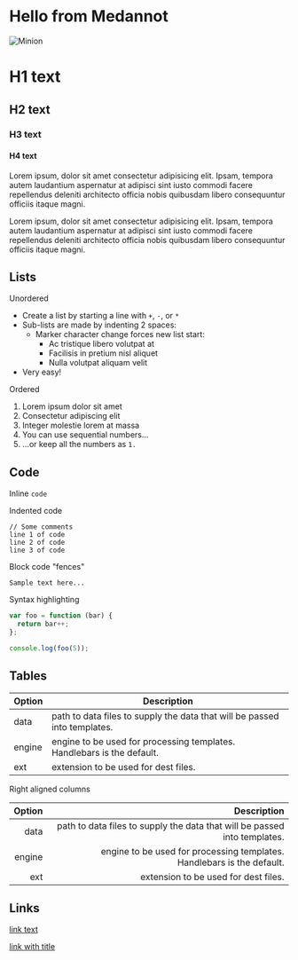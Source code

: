 # Hello from Medannot

![Minion](https://octodex.github.com/images/NUX_Octodex.gif)

# H1 text
## H2 text
### H3 text
#### H4 text

Lorem ipsum, dolor sit amet consectetur adipisicing elit. Ipsam, tempora autem laudantium aspernatur at adipisci sint iusto commodi facere repellendus deleniti architecto officia nobis quibusdam libero consequuntur officiis itaque magni.

Lorem ipsum, dolor sit amet consectetur adipisicing elit. Ipsam, tempora autem laudantium aspernatur at adipisci sint iusto commodi facere repellendus deleniti architecto officia nobis quibusdam libero consequuntur officiis itaque magni.

## Lists

Unordered

+ Create a list by starting a line with `+`, `-`, or `*`
+ Sub-lists are made by indenting 2 spaces:
  - Marker character change forces new list start:
    * Ac tristique libero volutpat at
    + Facilisis in pretium nisl aliquet
    - Nulla volutpat aliquam velit
+ Very easy!

Ordered

1. Lorem ipsum dolor sit amet
2. Consectetur adipiscing elit
3. Integer molestie lorem at massa
4. You can use sequential numbers...
5. ...or keep all the numbers as `1.`

## Code

Inline `code`

Indented code

    // Some comments
    line 1 of code
    line 2 of code
    line 3 of code


Block code "fences"

```
Sample text here...
```

Syntax highlighting

``` js
var foo = function (bar) {
  return bar++;
};

console.log(foo(5));
```

## Tables

| Option | Description |
| ------ | ----------- |
| data   | path to data files to supply the data that will be passed into templates. |
| engine | engine to be used for processing templates. Handlebars is the default. |
| ext    | extension to be used for dest files. |

Right aligned columns

| Option | Description |
| ------:| -----------:|
| data   | path to data files to supply the data that will be passed into templates. |
| engine | engine to be used for processing templates. Handlebars is the default. |
| ext    | extension to be used for dest files. |

## Links

[link text](http://dev.nodeca.com)

[link with title](http://nodeca.github.io/pica/demo/ "title text!")
